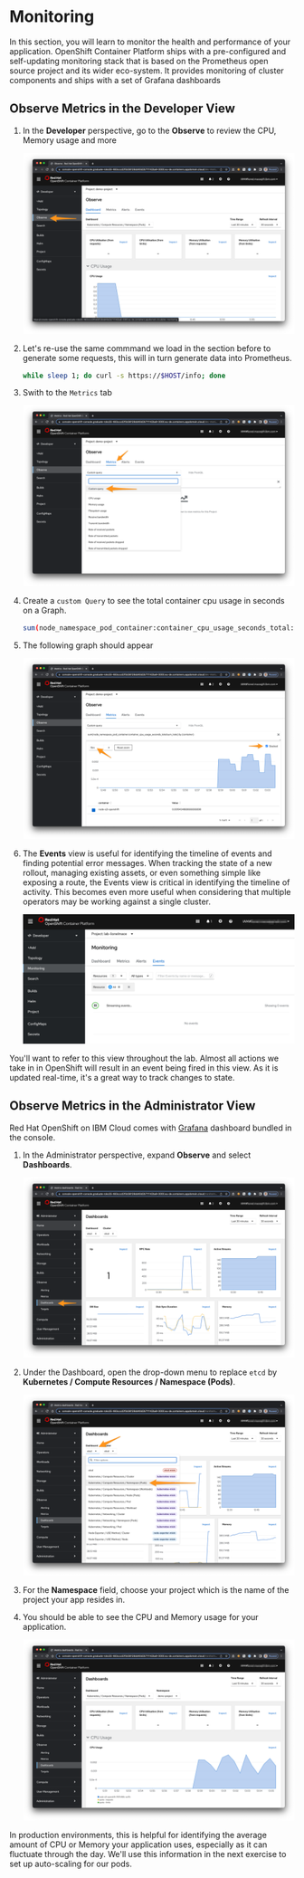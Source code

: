 # Monitoring

In this section, you will learn to monitor the health and performance of your application. OpenShift Container Platform ships with a pre-configured and self-updating monitoring stack that is based on the Prometheus open source project and its wider eco-system. It provides monitoring of cluster components and ships with a set of Grafana dashboards

## Observe Metrics in the Developer View

1. In the **Developer** perspective, go to the **Observe** to review the CPU, Memory usage and more

    ![Monitoring Dashboard](../assets/ocp-monitoring-dashboard.png)

1. Let's re-use the same commmand we load in the section before to generate some requests, this will in turn generate data into Prometheus.

    ```sh
    while sleep 1; do curl -s https://$HOST/info; done
    ```

1. Swith to the `Metrics` tab

    ![Metrics](../assets/ocp-monitoring-metrics.png)

1. Create a `custom Query` to see the total container cpu usage in seconds on a Graph.

    ```sh
    sum(node_namespace_pod_container:container_cpu_usage_seconds_total:sum_irate) by (container)
    ```

1. The following graph should appear

    ![Custom Query](../assets/ocp-monitoring-query.png)

1. The **Events** view is useful for identifying the timeline of events and finding potential error messages. When tracking the state of a new rollout, managing existing assets, or even something simple like exposing a route, the Events view is critical in identifying the timeline of activity. This becomes even more useful when considering that multiple operators may be working against a single cluster.

    ![Monitoring Events](../assets/ocp-monitoring-events.png)

You'll want to refer to this view throughout the lab. Almost all actions we take in in OpenShift will result in an event being fired in this view. As it is updated real-time, it's a great way to track changes to state.

## Observe Metrics in the Administrator View

Red Hat OpenShift on IBM Cloud comes with [Grafana](https://grafana.com/) dashboard bundled in the console.

1. In the Administrator perspective, expand **Observe** and select **Dashboards**.

    ![observe](../assets/ocp-observe.png)

2. Under the Dashboard, open the drop-down menu to replace `etcd` by  **Kubernetes / Compute Resources / Namespace (Pods)**.

    ![observe](../assets/ocp-grafana.png)

3. For the **Namespace** field, choose your project which is the name of the project your app resides in.

4. You should be able to see the CPU and Memory usage for your application.

    ![Grafana also project](../assets/ocp-grafana-cpu.png)

In production environments, this is helpful for identifying the average amount of CPU or Memory your application uses, especially as it can fluctuate through the day. We'll use this information in the next exercise to set up auto-scaling for our pods.
